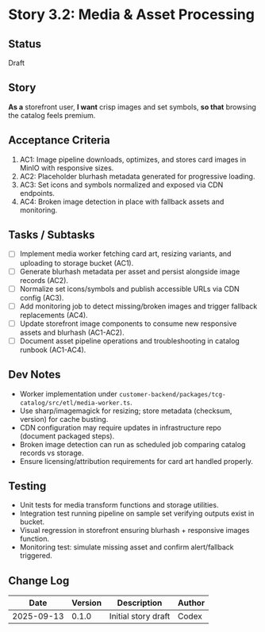 # Story 3.2: Media & Asset Processing

## Status
Draft

## Story
**As a** storefront user,
**I want** crisp images and set symbols,
**so that** browsing the catalog feels premium.

## Acceptance Criteria
1. AC1: Image pipeline downloads, optimizes, and stores card images in MinIO with responsive sizes.
2. AC2: Placeholder blurhash metadata generated for progressive loading.
3. AC3: Set icons and symbols normalized and exposed via CDN endpoints.
4. AC4: Broken image detection in place with fallback assets and monitoring.

## Tasks / Subtasks
- [ ] Implement media worker fetching card art, resizing variants, and uploading to storage bucket (AC1).
- [ ] Generate blurhash metadata per asset and persist alongside image records (AC2).
- [ ] Normalize set icons/symbols and publish accessible URLs via CDN config (AC3).
- [ ] Add monitoring job to detect missing/broken images and trigger fallback replacements (AC4).
- [ ] Update storefront image components to consume new responsive assets and blurhash (AC1-AC2).
- [ ] Document asset pipeline operations and troubleshooting in catalog runbook (AC1-AC4).

## Dev Notes
- Worker implementation under `customer-backend/packages/tcg-catalog/src/etl/media-worker.ts`.
- Use sharp/imagemagick for resizing; store metadata (checksum, version) for cache busting.
- CDN configuration may require updates in infrastructure repo (document packaged steps).
- Broken image detection can run as scheduled job comparing catalog records vs storage.
- Ensure licensing/attribution requirements for card art handled properly.

## Testing
- Unit tests for media transform functions and storage utilities.
- Integration test running pipeline on sample set verifying outputs exist in bucket.
- Visual regression in storefront ensuring blurhash + responsive images function.
- Monitoring test: simulate missing asset and confirm alert/fallback triggered.

## Change Log
| Date       | Version | Description              | Author |
|------------|---------|--------------------------|--------|
| 2025-09-13 | 0.1.0   | Initial story draft      | Codex  |
